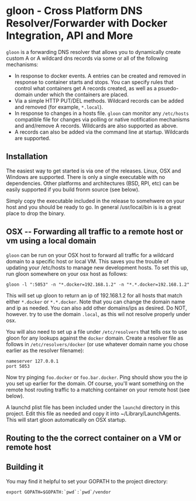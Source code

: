 # gloon -  Cross Platform DNS Resolver/Forwarder with Docker Integration, API and More

`gloon` is a forwarding DNS resolver that allows you to dynamically create custom A or A wildcard dns
records via some or all of the following mechanisms:

* In response to docker events. A entries can be created and removed in response to container starts and stops. You can specify
rules that control what containers get A records created, as well as a psuedo-domain under which the containers are placed.
* Via a simple HTTP PUT/DEL methods. Wildcard records can be added and removed (for example, `*.local`).
* In response to changes in a hosts file. `gloon` can monitor any `/etc/hosts` compatible file for changes via polling or
native notification mechanisms and and/remove A records. Wildcards are also supported as above.
* A records can also be added via the command line at startup. Wildcards are supported.

## Installation

The easiest way to get started is via one of the releases. Linux, OSX and Windows are supported. There is only a single executable
with no dependencies. Other platforms and architectures (BSD, RPI, etc) can be easily supported if you build fronm source (see below).

Simply copy the executable included in the release to somehwere on your host and you should be ready to go. In general /usr/local/bin is
is a great place to drop the binary.

## OSX -- Forwarding all traffic to a remote host or vm using a local domain

`gloon` can be run on your OSX host to forward all traffic for a wildcard domain to a specific host or local VM. This saves
you the trouble of updating your /etc/hosts to manage new development hosts. To set this up, run gloon somewhere on your osx
host as follows:

    gloon -l ":5053" -n "*.docker=192.168.1.2" -n "*.*.docker=192.168.1.2"

This will set up gloon to return an ip of 192.168.1.2 for all hosts that match either `*.docker` or `*.*.docker`. Note that you can
change the domain name and ip as needed. You can also add other domains/ips as desired. Do NOT, however. try to use the domain `.local`, as
this wil not resolve properly under osx.

You will also need to set up a file under `/etc/resolvers`  that tells osx to use gloon for any lookups against the `docker` domain. Create a
resolver file as follows in `/etc/resolvers/docker` (or use whatever domain name you chose earlier as the resolver filename):

    nameserver 127.0.0.1
    port 5053

Now try pinging `foo.docker` or `foo.bar.docker`. Ping should show you the ip you set up earlier for the domain. Of course, you'll want something on the
remote host routing traffic to a  matching container on your remote host (see below).

A launchd plist file has been included under the `launchd` directory in this project. Edit this file as needed and copy it into ~/Library/LaunchAgents. This
will start gloon automatically on OSX startup.

## Routing to the the correct container on a VM or remote host

## Building it

You may find it helpful to set your GOPATH to the project directory:

    export GOPATH=$GOPATH:`pwd`:`pwd`/vendor
